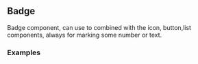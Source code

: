 ## Badge

Badge component, can use to combined with the icon, button,list components, always for marking some number or text.

### Examples
